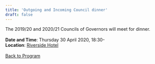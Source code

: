 ```yaml
---
title: 'Outgoing and Incoming Council dinner'
draft: false
---
```


The 2019/20 and 2020/21 Councils of Governors will meet for dinner.
\
\
**Date and Time**: Thursday 30 April 2020, 18:30- \
**Location**: [Riverside Hotel](/venue)
\
\
[Back to Program](/program)
